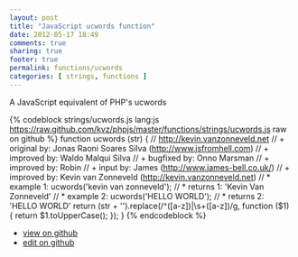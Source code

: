 ```yaml
---
layout: post
title: "JavaScript ucwords function"
date: 2012-05-17 18:49
comments: true
sharing: true
footer: true
permalink: functions/ucwords
categories: [ strings, functions ]
---
```

A JavaScript equivalent of PHP's ucwords
<!-- more -->
{% codeblock strings/ucwords.js lang:js https://raw.github.com/kvz/phpjs/master/functions/strings/ucwords.js raw on github %}
function ucwords (str) {
    // http://kevin.vanzonneveld.net
    // +   original by: Jonas Raoni Soares Silva (http://www.jsfromhell.com)
    // +   improved by: Waldo Malqui Silva
    // +   bugfixed by: Onno Marsman
    // +   improved by: Robin
    // +      input by: James (http://www.james-bell.co.uk/)
    // +   improved by: Kevin van Zonneveld (http://kevin.vanzonneveld.net)
    // *     example 1: ucwords('kevin van  zonneveld');
    // *     returns 1: 'Kevin Van  Zonneveld'
    // *     example 2: ucwords('HELLO WORLD');
    // *     returns 2: 'HELLO WORLD'
    return (str + '').replace(/^([a-z])|\s+([a-z])/g, function ($1) {
        return $1.toUpperCase();
    });
}
{% endcodeblock %}
<ul>
 <li><a href="https://github.com/kvz/phpjs/blob/master/functions/strings/ucwords.js">view on github</a></li>
 <li><a href="https://github.com/kvz/phpjs/edit/master/functions/strings/ucwords.js">edit on github</a></li>
</ul>
